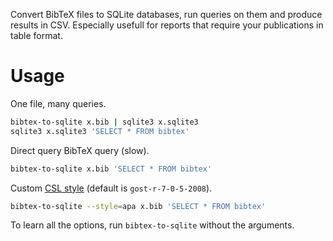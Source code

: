 Convert BibTeX files to SQLite databases, run queries on them and produce
results in CSV.  Especially usefull for reports that require your publications
in table format.

# Usage

One file, many queries.
```bash
bibtex-to-sqlite x.bib | sqlite3 x.sqlite3
sqlite3 x.sqlite3 'SELECT * FROM bibtex'
```

Direct query BibTeX query (slow).
```bash
bibtex-to-sqlite x.bib 'SELECT * FROM bibtex'
```

Custom [CSL style](https://github.com/citation-style-language/styles)
(default is `gost-r-7-0-5-2008`).
```bash
bibtex-to-sqlite --style=apa x.bib 'SELECT * FROM bibtex'
```

To learn all the options, run `bibtex-to-sqlite` without the arguments.

